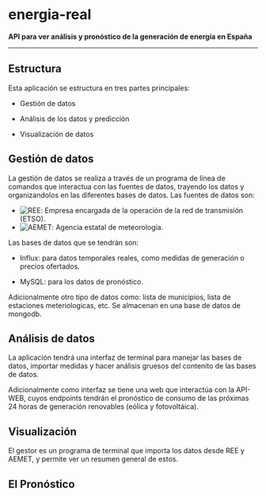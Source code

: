 # energia-real

__API para ver análisis y pronóstico de la generación de energía en España__

---

## Estructura

Esta aplicación se estructura en tres partes principales:

- Gestión de datos

- Análisis de los datos y predicción  

- Visualización de datos

## Gestión de datos

La gestión de datos se realiza a través de un programa de línea de comandos que interactua con las fuentes de datos, trayendo los datos y organizandolos en las diferentes bases de datos. Las fuentes de datos son:

- ![REE](https://www.ree.es/): Empresa encargada de la operación de la red de transmisión (ETSO). 
- ![AEMET](http://www.aemet.es/): Agencia estatal de meteorología.

Las bases de datos que se tendrán son:

- Influx: para datos temporales reales, como medidas de generación o precios ofertados.

- MySQL: para los datos de pronóstico.


Adicionalmente otro tipo de datos como: lista de municipios, lista de estaciones meteriologicas, etc. Se almacenan en una base de datos de mongodb.

## Análisis de datos

La aplicación tendrá una interfaz de terminal para manejar las bases de datos, importar medidas y hacer análisis gruesos del contenito de las bases de datos.

Adicionalmente como interfaz se tiene una web que interactúa con la API-WEB, cuyos endpoints tendrán el pronóstico de consumo de las próximas 24 horas de generación renovables (eólica y fotovoltáica).

## Visualización

El gestor es un programa de terminal que importa los datos desde REE y AEMET, y permite ver un resumen general de estos.

## El Pronóstico
